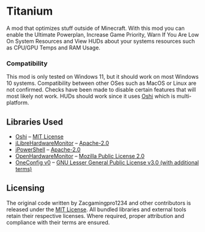 # Titanium
A mod that optimizes stuff outside of Minecraft. With this mod you can enable the Ultimate Powerplan, Increase Game Priority, Warn If You Are Low On System Resources and View HUDs about your systems resources such as CPU/GPU Temps and RAM Usage.
### Compatibility
This mod is only tested on Windows 11, but it should work on most Windows 10 systems. Compatibility between other OSes such as MacOS or Linux are not confirmed. Checks have been made to disable certain features that will most likely not work. HUDs should work since it uses [Oshi](https://github.com/oshi/oshi) which is multi-platform.

## Libraries Used
- [Oshi](https://github.com/oshi/oshi) – [MIT License](https://github.com/oshi/oshi?tab=MIT-1-ov-file#readme)  
- [jLibreHardwareMonitor](https://github.com/pandalxb/jLibreHardwareMonitor) – [Apache-2.0](https://github.com/pandalxb/jLibreHardwareMonitor?tab=Apache-2.0-1-ov-file#readme)  
- [jPowerShell](https://github.com/pandalxb/jPowerShell) – [Apache-2.0](https://github.com/pandalxb/jPowerShell?tab=Apache-2.0-1-ov-file#readme)  
- [OpenHardwareMonitor](https://github.com/openhardwaremonitor/openhardwaremonitor) – [Mozilla Public License 2.0](https://openhardwaremonitor.org/license/)  
- [OneConfig v0](https://github.com/Polyfrost/OneConfig/tree/develop-v0) – [GNU Lesser General Public License v3.0 (with additional terms)](https://github.com/Polyfrost/OneConfig/blob/develop-v0/LICENSE)  

## Licensing
The original code written by Zacgamingpro1234 and other contributors is released under the [MIT License](https://github.com/Zacgamingpro1234/Titanium/tree/main?tab=MIT-1-ov-file). All bundled libraries and external tools retain their respective licenses. Where required, proper attribution and compliance with their terms are ensured.
